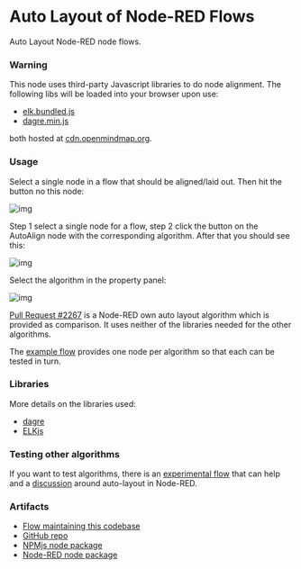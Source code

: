 # Auto Layout of Node-RED Flows

Auto Layout Node-RED node flows.

### Warning

This node uses third-party Javascript libraries to do node alignment. The following libs will be loaded into your browser upon use:

- [elk.bundled.js](https://cdn.openmindmap.org/thirdparty/elk.bundled.js) 
- [dagre.min.js](https://cdn.openmindmap.org/thirdparty/dagre.min.js) 

both hosted at [cdn.openmindmap.org](https://github.com/gorenje/cdn.openmindmap.org).

### Usage

Select a single node in a flow that should be aligned/laid out. Then hit the button no this node:

![img](https://cdn.openmindmap.org/content/1696154885193_Screen_Shot_2023-10-01_at_12.04.56.png)

Step 1 select a single node for a flow, step 2 click the button on the AutoAlign node with the corresponding algorithm. After that you should see this:

![img](https://cdn.openmindmap.org/content/1696154889365_Screen_Shot_2023-10-01_at_12.05.10.png)

Select the algorithm in the property panel:

![img](https://cdn.openmindmap.org/content/1696155294954_Screen_Shot_2023-10-01_at_12.14.15.png)

[Pull Request #2267](https://github.com/gorenje/cdn.openmindmap.org) is a Node-RED own auto layout algorithm which is provided as comparison. It uses neither of the libraries needed for the other algorithms.

The [example flow](https://flowhub.org/f/b22f47c724215b2a) provides one node per algorithm so that each can be tested in turn.

### Libraries

More details on the libraries used:

- [dagre](https://github.com/dagrejs/dagre)
- [ELKjs](https://github.com/kieler/elkjs)

### Testing other algorithms

If you want to test algorithms, there is an [experimental flow](https://flowhub.org/f/291e3f0b7f652839) that can help and a [discussion](https://discourse.nodered.org/t/node-red-auto-layouting-using-elkjs-dagre/81052) around auto-layout in Node-RED. 

### Artifacts

- [Flow maintaining this codebase](https://flowhub.org/f/3de89bdf647951dc)
- [GitHub repo](https://github.com/gorenje/node-red-contrib-auto-alignment)
- [NPMjs node package](https://www.npmjs.com/package/@gregoriusrippenstein/node-red-contrib-auto-alignment)
- [Node-RED node package](https://flows.nodered.org/node/@gregoriusrippenstein/node-red-contrib-auto-alignment)

